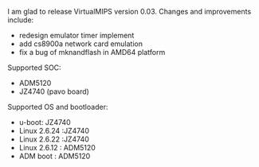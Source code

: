 I am glad to release VirtualMIPS version 0.03. Changes and improvements include:
  * redesign emulator timer implement
  * add cs8900a network card emulation
  * fix a bug of mknandflash in AMD64 platform

Supported SOC:
  * ADM5120
  * JZ4740 (pavo board)

Supported OS and bootloader:
  * u-boot: JZ4740
  * Linux 2.6.24 :JZ4740
  * Linux 2.6.22 :JZ4740
  * Linux 2.6.12 : ADM5120
  * ADM boot : ADM5120